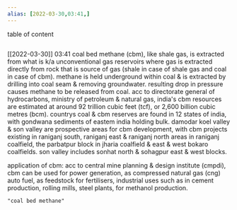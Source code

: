 ```yaml
---
alias: [2022-03-30,03:41,]
---
```


table of content
```toc
```

[[2022-03-30]] 03:41
coal bed methane (cbm), like shale gas, is extracted from what is k/a unconventional gas reservoirs where gas is extracted directly from rock that is source of gas (shale in case of shale gas
and coal in case of cbm).
methane is held underground within coal & is extracted by drilling into coal seam & removing groundwater. resulting drop in pressure causes methane to be released from coal.
acc to directorate general of hydrocarbons, ministry of petroleum & natural gas, india's cbm resources are estimated at around 92 trillion cubic feet (tcf), or 2,600 billion cubic metres (bcm).
countrys coal & cbm reserves are found in 12 states of india, with gondwana sediments of eastem india holding bulk.
damodar koel valley & son valley are prospective areas for cbm development, with cbm projects existing in raniganj south, raniganj east & raniganj north areas in raniganj coalfield, the
parbatpur block in jharia coalfield & east & west bokaro coalfields.
son valley includes sonhat north & sohagpur east & west blocks.

application of cbm:
acc to central mine planning & design institute (cmpdi), cbm can be used for
power generation,
as compressed natural gas (cng) auto fuel,
as feedstock for fertilisers,
industrial uses such as in cement production, rolling mills, steel plants,
for methanol production.
```query
"coal bed methane"
```